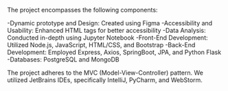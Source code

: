 The project encompasses the following components:

-Dynamic prototype and Design: Created using Figma
-Accessibility and Usability: Enhanced HTML tags for better accessibility
-Data Analysis: Conducted in-depth using Jupyter Notebook
-Front-End Development: Utilized Node.js, JavaScript, HTML/CSS, and Bootstrap
-Back-End Development: Employed Express, Axios, SpringBoot, JPA, and Python Flask
-Databases: PostgreSQL and MongoDB

The project adheres to the MVC (Model-View-Controller) pattern. We utilized JetBrains IDEs, specifically IntelliJ, PyCharm, and WebStorm.
